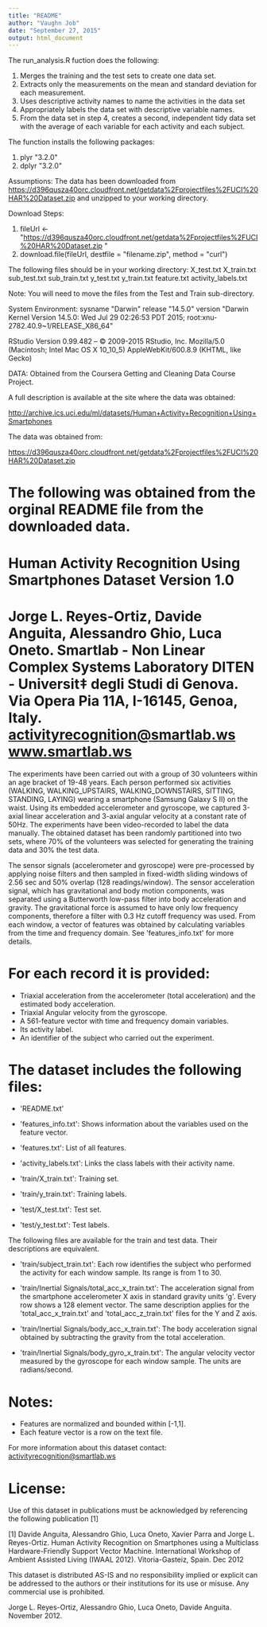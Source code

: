 ```yaml
---
title: "README"
author: "Vaughn Job"
date: "September 27, 2015"
output: html_document
---
```

The run_analysis.R fuction does the following:

1. Merges the training and the test sets to create one data set.
2. Extracts only the measurements on the mean and standard deviation for each measurement. 
3. Uses descriptive activity names to name the activities in the data set
4. Appropriately labels the data set with descriptive variable names. 
5. From the data set in step 4, creates a second, independent tidy data set with the average of each variable for each activity and each subject.

The function installs the following packages:
1. plyr  "3.2.0"
2. dplyr "3.2.0"

Assumptions:
The data has been downloaded from https://d396qusza40orc.cloudfront.net/getdata%2Fprojectfiles%2FUCI%20HAR%20Dataset.zip 
and unzipped to your working directory.

Download Steps:
1. fileUrl <- "https://d396qusza40orc.cloudfront.net/getdata%2Fprojectfiles%2FUCI%20HAR%20Dataset.zip "
2. download.file(fileUrl, destfile = "filename.zip", method = "curl")


The following files should be in your working directory:
X_test.txt
X_train.txt
sub_test.txt
sub_train.txt
y_test.txt
y_train.txt
feature.txt
activity_labels.txt

Note: You will need to move the files from the Test and Train sub-directory.

System Environment:
 sysname 
                                                                                         "Darwin" 
                                                                                          release 
                                                                                         "14.5.0" 
                                                                                          version 
"Darwin Kernel Version 14.5.0: Wed Jul 29 02:26:53 PDT 2015; root:xnu-2782.40.9~1/RELEASE_X86_64"

RStudio
Version 0.99.482 – © 2009-2015 RStudio, Inc.
Mozilla/5.0 (Macintosh; Intel Mac OS X 10_10_5) AppleWebKit/600.8.9 (KHTML, like Gecko)

DATA: Obtained from the Coursera Getting and Cleaning Data Course Project.

A full description is available at the site where the data was obtained: 

http://archive.ics.uci.edu/ml/datasets/Human+Activity+Recognition+Using+Smartphones 

The data was obtained from:

https://d396qusza40orc.cloudfront.net/getdata%2Fprojectfiles%2FUCI%20HAR%20Dataset.zip 

The following was obtained from the orginal README file from the downloaded data.
==================================================================
Human Activity Recognition Using Smartphones Dataset
Version 1.0
==================================================================
Jorge L. Reyes-Ortiz, Davide Anguita, Alessandro Ghio, Luca Oneto.
Smartlab - Non Linear Complex Systems Laboratory
DITEN - Universit‡ degli Studi di Genova.
Via Opera Pia 11A, I-16145, Genoa, Italy.
activityrecognition@smartlab.ws
www.smartlab.ws
==================================================================

The experiments have been carried out with a group of 30 volunteers within an age bracket of 19-48 years. Each person performed six activities (WALKING, WALKING_UPSTAIRS, WALKING_DOWNSTAIRS, SITTING, STANDING, LAYING) wearing a smartphone (Samsung Galaxy S II) on the waist. Using its embedded accelerometer and gyroscope, we captured 3-axial linear acceleration and 3-axial angular velocity at a constant rate of 50Hz. The experiments have been video-recorded to label the data manually. The obtained dataset has been randomly partitioned into two sets, where 70% of the volunteers was selected for generating the training data and 30% the test data. 

The sensor signals (accelerometer and gyroscope) were pre-processed by applying noise filters and then sampled in fixed-width sliding windows of 2.56 sec and 50% overlap (128 readings/window). The sensor acceleration signal, which has gravitational and body motion components, was separated using a Butterworth low-pass filter into body acceleration and gravity. The gravitational force is assumed to have only low frequency components, therefore a filter with 0.3 Hz cutoff frequency was used. From each window, a vector of features was obtained by calculating variables from the time and frequency domain. See 'features_info.txt' for more details. 

For each record it is provided:
======================================

- Triaxial acceleration from the accelerometer (total acceleration) and the estimated body acceleration.
- Triaxial Angular velocity from the gyroscope. 
- A 561-feature vector with time and frequency domain variables. 
- Its activity label. 
- An identifier of the subject who carried out the experiment.

The dataset includes the following files:
=========================================

- 'README.txt'

- 'features_info.txt': Shows information about the variables used on the feature vector.

- 'features.txt': List of all features.

- 'activity_labels.txt': Links the class labels with their activity name.

- 'train/X_train.txt': Training set.

- 'train/y_train.txt': Training labels.

- 'test/X_test.txt': Test set.

- 'test/y_test.txt': Test labels.

The following files are available for the train and test data. Their descriptions are equivalent. 

- 'train/subject_train.txt': Each row identifies the subject who performed the activity for each window sample. Its range is from 1 to 30. 

- 'train/Inertial Signals/total_acc_x_train.txt': The acceleration signal from the smartphone accelerometer X axis in standard gravity units 'g'. Every row shows a 128 element vector. The same description applies for the 'total_acc_x_train.txt' and 'total_acc_z_train.txt' files for the Y and Z axis. 

- 'train/Inertial Signals/body_acc_x_train.txt': The body acceleration signal obtained by subtracting the gravity from the total acceleration. 

- 'train/Inertial Signals/body_gyro_x_train.txt': The angular velocity vector measured by the gyroscope for each window sample. The units are radians/second. 

Notes: 
======
- Features are normalized and bounded within [-1,1].
- Each feature vector is a row on the text file.

For more information about this dataset contact: activityrecognition@smartlab.ws

License:
========
Use of this dataset in publications must be acknowledged by referencing the following publication [1] 

[1] Davide Anguita, Alessandro Ghio, Luca Oneto, Xavier Parra and Jorge L. Reyes-Ortiz. Human Activity Recognition on Smartphones using a Multiclass Hardware-Friendly Support Vector Machine. International Workshop of Ambient Assisted Living (IWAAL 2012). Vitoria-Gasteiz, Spain. Dec 2012

This dataset is distributed AS-IS and no responsibility implied or explicit can be addressed to the authors or their institutions for its use or misuse. Any commercial use is prohibited.

Jorge L. Reyes-Ortiz, Alessandro Ghio, Luca Oneto, Davide Anguita. November 2012.